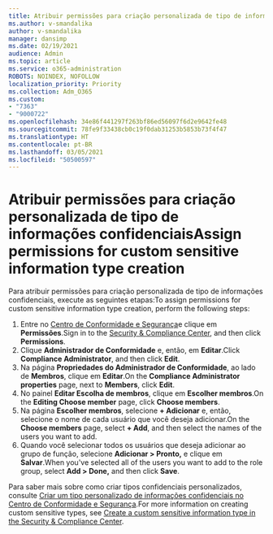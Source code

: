 ```yaml
---
title: Atribuir permissões para criação personalizada de tipo de informações confidenciais
ms.author: v-smandalika
author: v-smandalika
manager: dansimp
ms.date: 02/19/2021
audience: Admin
ms.topic: article
ms.service: o365-administration
ROBOTS: NOINDEX, NOFOLLOW
localization_priority: Priority
ms.collection: Adm_O365
ms.custom:
- "7363"
- "9000722"
ms.openlocfilehash: 34e86f441297f263bf86ed56097f6d2e9642fe48
ms.sourcegitcommit: 78fe9f33438cb0c19f0dab31253b5853b73f4f47
ms.translationtype: HT
ms.contentlocale: pt-BR
ms.lasthandoff: 03/05/2021
ms.locfileid: "50500597"
---
```

# <a name="assign-permissions-for-custom-sensitive-information-type-creation"></a><span data-ttu-id="3fa9e-102">Atribuir permissões para criação personalizada de tipo de informações confidenciais</span><span class="sxs-lookup"><span data-stu-id="3fa9e-102">Assign permissions for custom sensitive information type creation</span></span>

<span data-ttu-id="3fa9e-103">Para atribuir permissões para criação personalizada de tipo de informações confidenciais, execute as seguintes etapas:</span><span class="sxs-lookup"><span data-stu-id="3fa9e-103">To assign permissions for custom sensitive information type creation, perform the following steps:</span></span>

1. <span data-ttu-id="3fa9e-104">Entre no [Centro de Conformidade e Segurança](https://sip.protection.office.com/)e clique em **Permissões**.</span><span class="sxs-lookup"><span data-stu-id="3fa9e-104">Sign in to the [Security & Compliance Center](https://sip.protection.office.com/), and then click **Permissions**.</span></span>
2. <span data-ttu-id="3fa9e-105">Clique **Administrador de Conformidade** e, então, em **Editar**.</span><span class="sxs-lookup"><span data-stu-id="3fa9e-105">Click **Compliance Administrator**, and then click **Edit**.</span></span>
3. <span data-ttu-id="3fa9e-106">Na página **Propriedades do Administrador de Conformidade**, ao lado de **Membros**, clique em **Editar**.</span><span class="sxs-lookup"><span data-stu-id="3fa9e-106">On the **Compliance Administrator properties** page, next to **Members**, click **Edit**.</span></span>
4. <span data-ttu-id="3fa9e-107">No painel **Editar Escolha de membros**, clique em **Escolher membros**.</span><span class="sxs-lookup"><span data-stu-id="3fa9e-107">On the **Editing Choose member** page, click **Choose members**.</span></span>
5. <span data-ttu-id="3fa9e-108">Na página **Escolher membros**, selecione **+ Adicionar** e, então, selecione o nome de cada usuário que você deseja adicionar.</span><span class="sxs-lookup"><span data-stu-id="3fa9e-108">On the **Choose members** page, select **+ Add**, and then select the names of the users you want to add.</span></span>
6. <span data-ttu-id="3fa9e-109">Quando você selecionar todos os usuários que deseja adicionar ao grupo de função, selecione **Adicionar > Pronto,** e clique em **Salvar**.</span><span class="sxs-lookup"><span data-stu-id="3fa9e-109">When you've selected all of the users you want to add to the role group, select **Add > Done,** and then click **Save**.</span></span>

<span data-ttu-id="3fa9e-110">Para saber mais sobre como criar tipos confidenciais personalizados, consulte [Criar um tipo personalizado de informações confidenciais no Centro de Conformidade e Segurança](https://docs.microsoft.com/microsoft-365/compliance/create-a-custom-sensitive-information-type).</span><span class="sxs-lookup"><span data-stu-id="3fa9e-110">For more information on creating custom sensitive types, see [Create a custom sensitive information type in the Security & Compliance Center](https://docs.microsoft.com/microsoft-365/compliance/create-a-custom-sensitive-information-type).</span></span>